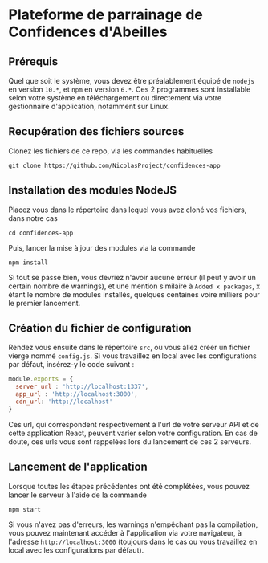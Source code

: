 # Plateforme de parrainage de Confidences d'Abeilles
## Prérequis
Quel que soit le système, vous devez être préalablement équipé de `nodejs` en version `10.*`, et `npm` en version `6.*`. Ces 2 programmes sont installable selon votre système en téléchargement ou directement via votre gestionnaire d'application, notamment sur Linux.
## Recupération des fichiers sources
Clonez les fichiers de ce repo, via les commandes habituelles
```shell
git clone https://github.com/NicolasProject/confidences-app
```
## Installation des modules NodeJS
Placez vous dans le répertoire dans lequel vous avez cloné vos fichiers, dans notre cas
```shell
cd confidences-app
```
Puis, lancer la mise à jour des modules via la commande
```shell
npm install
```
Si tout se passe bien, vous devriez n'avoir aucune erreur (il peut y avoir un certain nombre de warnings), et une mention similaire à `Added x packages`, x étant le nombre de modules installés, quelques centaines voire milliers pour le premier lancement.
## Création du fichier de configuration
Rendez vous ensuite dans le répertoire `src`, ou vous allez créer un fichier vierge nommé `config.js`. Si vous travaillez en local avec les configurations par défaut, insérez-y le code suivant :
```javascript
module.exports = {
  server_url : 'http://localhost:1337',
  app_url : 'http://localhost:3000',
  cdn_url: 'http://localhost'
}
```
Ces url, qui correspondent respectivement à l'url de votre serveur API et de cette application React, peuvent varier selon votre configuration. En cas de doute, ces urls vous sont rappelées lors du lancement de ces 2 serveurs.
## Lancement de l'application
Lorsque toutes les étapes précédentes ont été complétées, vous pouvez lancer le serveur à l'aide de la commande
```shell
npm start
```
Si vous n'avez pas d'erreurs, les warnings n'empêchant pas la compilation, vous pouvez maintenant accéder à l'application via votre navigateur, à l'adresse `http://localhost:3000` (toujours dans le cas ou vous travaillez en local avec les configurations par défaut).
